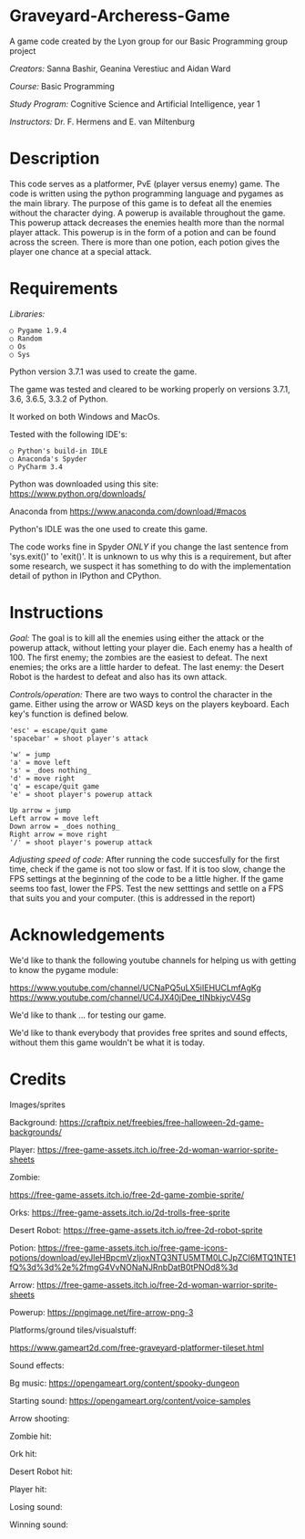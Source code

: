 # Graveyard-Archeress-Game
A game code created by the Lyon group for our Basic Programming group project

*Creators:* Sanna Bashir, Geanina Verestiuc and Aidan Ward

*Course:* Basic Programming

*Study Program:* Cognitive Science and Artificial Intelligence, year 1

*Instructors:* Dr. F. Hermens and E. van Miltenburg 



# Description
This code serves as a platformer, PvE (player versus enemy) game. The code is written using the python programming language and pygames as the main library. The purpose of this game is to defeat all the enemies without the character dying. A powerup is available throughout the game. This powerup attack decreases the enemies health more than the normal player attack. This powerup is in the form of a potion and can be found across the screen. There is more than one potion, each potion gives the player one chance at a special attack.

# Requirements
*Libraries:*

    ○ Pygame 1.9.4
    ○ Random
    ○ Os
    ○ Sys

Python version 3.7.1 was used to create the game.

The game was tested and cleared to be working properly on versions 3.7.1, 3.6, 3.6.5, 3.3.2 of Python.

It worked on both Windows and MacOs.

Tested with the following IDE's:

    ○ Python's build-in IDLE
    ○ Anaconda's Spyder
    ○ PyCharm 3.4
    
Python was downloaded using this site: https://www.python.org/downloads/

Anaconda from https://www.anaconda.com/download/#macos

Python's IDLE was the one used to create this game. 

The code works fine in Spyder _ONLY_ if you change the last sentence from 'sys.exit()' to 'exit()'. It is unknown to us why this is a requirement, but after some research, we suspect it has something to do with the implementation detail of python in IPython and CPython.

# Instructions

*Goal:*
The goal is to kill all the enemies using either the attack or the powerup attack, without letting your player die. Each enemy has a health of 100. The first enemy; the zombies are the easiest to defeat. The next enemies; the orks are a little harder to defeat. The last enemy: the Desert Robot is the hardest to defeat and also has its own attack.

*Controls/operation:*
There are two ways to control the character in the game. Either using the arrow or WASD keys on the players keyboard. Each key's function is defined below.

    'esc' = escape/quit game
    'spacebar' = shoot player's attack

    'w' = jump
    'a' = move left
    's' = _does nothing_
    'd' = move right
    'q' = escape/quit game
    'e' = shoot player's powerup attack

    Up arrow = jump
    Left arrow = move left
    Down arrow = _does nothing_
    Right arrow = move right
    '/' = shoot player's powerup attack

*Adjusting speed of code:*
After running the code succesfully for the first time, check if the game is not too slow or fast. If it is too slow, change the FPS settings at the beginning of the code to be a little higher. If the game seems too fast, lower the FPS. Test the new setttings and settle on a FPS that suits you and your computer. (this is addressed in the report)


# Acknowledgements
We'd like to thank the following youtube channels for helping us with getting to know the pygame module:

https://www.youtube.com/channel/UCNaPQ5uLX5iIEHUCLmfAgKg
https://www.youtube.com/channel/UC4JX40jDee_tINbkjycV4Sg

We'd like to thank ... for testing our game.

We'd like to thank everybody that provides free sprites and sound effects, without them this game wouldn't be what it is today.

# Credits

Images/sprites

Background:
https://craftpix.net/freebies/free-halloween-2d-game-backgrounds/


Player: 
https://free-game-assets.itch.io/free-2d-woman-warrior-sprite-sheets


Zombie:

https://free-game-assets.itch.io/free-2d-game-zombie-sprite/


Orks:
https://free-game-assets.itch.io/2d-trolls-free-sprite


Desert Robot:
https://free-game-assets.itch.io/free-2d-robot-sprite


Potion:
https://free-game-assets.itch.io/free-game-icons-potions/download/eyJleHBpcmVzIjoxNTQ3NTU5MTM0LCJpZCI6MTQ1NTE1fQ%3d%3d%2e%2fmgG4VvNONaNJRnbDatB0tPNOd8%3d

Arrow:
https://free-game-assets.itch.io/free-2d-woman-warrior-sprite-sheets


Powerup:
https://pngimage.net/fire-arrow-png-3

Platforms/ground tiles/visualstuff:

https://www.gameart2d.com/free-graveyard-platformer-tileset.html



Sound effects:

Bg music:
https://opengameart.org/content/spooky-dungeon

Starting sound:
https://opengameart.org/content/voice-samples

Arrow shooting:

Zombie hit:

Ork hit:

Desert Robot hit:

Player hit:

Losing sound:

Winning sound:




